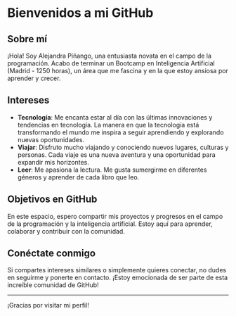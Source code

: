 # Bienvenidos a mi GitHub

## Sobre mí

¡Hola! Soy Alejandra Piñango, una entusiasta novata en el campo de la programación. Acabo de terminar un Bootcamp en Inteligencia Artificial (Madrid - 1250 horas), un área que me fascina y en la que estoy ansiosa por aprender y crecer.

## Intereses

- **Tecnología**: Me encanta estar al día con las últimas innovaciones y tendencias en tecnología. La manera en que la tecnología está transformando el mundo me inspira a seguir aprendiendo y explorando nuevas oportunidades.
- **Viajar**: Disfruto mucho viajando y conociendo nuevos lugares, culturas y personas. Cada viaje es una nueva aventura y una oportunidad para expandir mis horizontes.
- **Leer**: Me apasiona la lectura. Me gusta sumergirme en diferentes géneros y aprender de cada libro que leo.

## Objetivos en GitHub

En este espacio, espero compartir mis proyectos y progresos en el campo de la programación y la inteligencia artificial. Estoy aquí para aprender, colaborar y contribuir con la comunidad.

## Conéctate conmigo

Si compartes intereses similares o simplemente quieres conectar, no dudes en seguirme y ponerte en contacto. ¡Estoy emocionada de ser parte de esta increíble comunidad de GitHub!

---

¡Gracias por visitar mi perfil!



